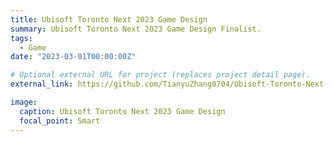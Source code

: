 ```yaml
---
title: Ubisoft Toronto Next 2023 Game Design
summary: Ubisoft Toronto Next 2023 Game Design Finalist.
tags:
  - Game
date: "2023-03-01T00:00:00Z"

# Optional external URL for project (replaces project detail page).
external_link: https://github.com/TianyuZhang0704/Ubisoft-Toronto-Next-2023-Game-Design/tree/main

image:
  caption: Ubisoft Toronto Next 2023 Game Design
  focal_point: Smart
---
```

